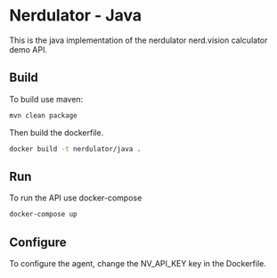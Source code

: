 # Nerdulator - Java

This is the java implementation of the nerdulator nerd.vision calculator demo API.

## Build

To build use maven:

```bash
mvn clean package
``` 

Then build the dockerfile.

```bash
docker build -t nerdulator/java .
```

## Run

To run the API use docker-compose

```bash
docker-compose up
```

## Configure

To configure the agent, change the NV_API_KEY key in the Dockerfile.